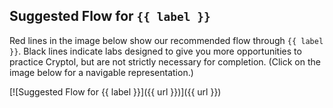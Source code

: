 ## Suggested Flow for `{{ label }}`

Red lines in the image below show our recommended flow through
`{{ label }}`. Black lines indicate labs designed to give you more
opportunities to practice Cryptol, but are not strictly necessary
for completion. (Click on the image below for a navigable
representation.)

[![Suggested Flow for {{ label }}]({{ url }})]({{ url }})
